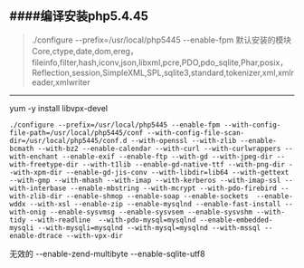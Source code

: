 ####编译安装php5.4.45
------
> ./configure --prefix=/usr/local/php5445 --enable-fpm 
> 默认安装的模块  Core,ctype,date,dom,ereg，fileinfo,filter,hash,iconv,json,libxml,pcre,PDO,pdo_sqlite,Phar,posix，Reflection,session,SimpleXML,SPL,sqlite3,standard,tokenizer,xml,xmlreader,xmlwriter

-----

yum -y install libvpx-devel

`./configure --prefix=/usr/local/php5445 --enable-fpm --with-config-file-path=/usr/local/php5445/conf --with-config-file-scan-dir=/usr/local/php5445/conf.d --with-openssl --with-zlib --enable-bcmath --with-bz2 --enable-calendar --with-curl --with-curlwrappers --with-enchant --enable-exif --enable-ftp --with-gd --with-jpeg-dir --with-freetype-dir --with-t1lib --enable-gd-native-ttf --with-png-dir --with-xpm-dir --enable-gd-jis-conv --with-libdir=lib64 --with-gettext --with-gmp --with-mhash --with-imap --with-kerberos --with-imap-ssl --with-interbase --enable-mbstring --with-mcrypt --with-pdo-firebird --with-zlib-dir --enable-shmop --enable-soap --enable-sockets  --enable-wddx --with-xsl --enable-zip --enable-mysqlnd --enable-fast-install --with-onig --enable-sysvmsg --enable-sysvsem --enable-sysvshm --with-tidy --with-readline  --with-pdo-mysql=mysqlnd --enable-embedded-mysqli --with-mysqli=mysqlnd --with-mysql=mysqlnd --with-mssql --enable-dtrace --with-vpx-dir `




无效的 
--enable-zend-multibyte
--enable-sqlite-utf8

     
